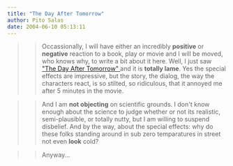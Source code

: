 ```yaml
---
title: "The Day After Tomorrow"
author: Pito Salas
date: 2004-06-10 05:13:11
---
```


>>

>> Occassionally, I will have either an incredibly **positive** or
**negative** reaction to a book, play or movie and I will be moved, who knows
why, to write a bit about it here. Well, I just saw ["The Day After Tomorrow"
](<http://www.apple.com/trailers/fox/dayaftertomorrow/>)and it is **totally
lame**. Yes the special effects are impressive, but the story, the dialog, the
way the characters react, is so stilted, so ridiculous, that it annoyed me
after 5 minutes in the movie.

>>

>> And I am **not objecting** on scientific grounds. I don't know enough about
the science to judge whether or not its realistic, semi-plausible, or totally
nutty, but I am willing to suspend disbelief. And by the way, about the
special effects: why do these folks standing around in sub zero temparatures
in street not even **look** cold?

>>

>> Anyway…


